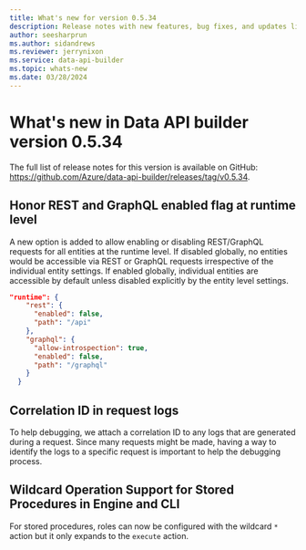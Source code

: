 ```yaml
---
title: What's new for version 0.5.34
description: Release notes with new features, bug fixes, and updates listed for the Data API builder version 0.5.34.
author: seesharprun
ms.author: sidandrews
ms.reviewer: jerrynixon
ms.service: data-api-builder
ms.topic: whats-new 
ms.date: 03/28/2024
---
```


# What's new in Data API builder version 0.5.34

The full list of release notes for this version is available on GitHub: <https://github.com/Azure/data-api-builder/releases/tag/v0.5.34>.

## Honor REST and GraphQL enabled flag at runtime level

A new option is added to allow enabling or disabling REST/GraphQL requests for all entities at the runtime level. If disabled globally, no entities would be accessible via REST or GraphQL requests irrespective of the individual entity settings. If enabled globally, individual entities are accessible by default unless disabled explicitly by the entity level settings.

```json
"runtime": {
    "rest": {
      "enabled": false,
      "path": "/api"
    },
    "graphql": {
      "allow-introspection": true,
      "enabled": false,
      "path": "/graphql"
    }
  }
```

## Correlation ID in request logs

To help debugging, we attach a correlation ID to any logs that are generated during a request. Since many requests might be made, having a way to identify the logs to a specific request is important to help the debugging process.

## Wildcard Operation Support for Stored Procedures in Engine and CLI

For stored procedures, roles can now be configured with the wildcard `*` action but it only expands to the `execute` action.
